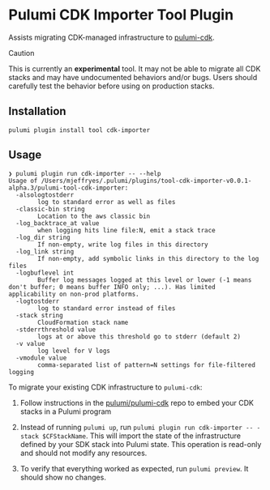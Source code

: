 # Pulumi CDK Importer Tool Plugin

Assists migrating CDK-managed infrastructure to [pulumi-cdk](https://github.com/pulumi/pulumi-cdk).

> [!CAUTION]
> This is currently an **experimental** tool. It may not be able to migrate all CDK stacks and may have undocumented behaviors and/or bugs.
> Users should carefully test the behavior before using on production stacks.

## Installation

``` shell
pulumi plugin install tool cdk-importer
```

## Usage

``` shell
❯ pulumi plugin run cdk-importer -- --help
Usage of /Users/mjeffryes/.pulumi/plugins/tool-cdk-importer-v0.0.1-alpha.3/pulumi-tool-cdk-importer:
  -alsologtostderr
    	log to standard error as well as files
  -classic-bin string
    	Location to the aws classic bin
  -log_backtrace_at value
    	when logging hits line file:N, emit a stack trace
  -log_dir string
    	If non-empty, write log files in this directory
  -log_link string
    	If non-empty, add symbolic links in this directory to the log files
  -logbuflevel int
    	Buffer log messages logged at this level or lower (-1 means don't buffer; 0 means buffer INFO only; ...). Has limited applicability on non-prod platforms.
  -logtostderr
    	log to standard error instead of files
  -stack string
    	CloudFormation stack name
  -stderrthreshold value
    	logs at or above this threshold go to stderr (default 2)
  -v value
    	log level for V logs
  -vmodule value
    	comma-separated list of pattern=N settings for file-filtered logging
```

To migrate your existing CDK infrastructure to `pulumi-cdk`:

1. Follow instructions in the [pulumi/pulumi-cdk](https://github.com/pulumi/pulumi-cdk) repo to embed your CDK stacks in a Pulumi program

1. Instead of running `pulumi up`, run `pulumi plugin run cdk-importer -- -stack $CFStackName`. This will import the state of the 
  infrastructure defined by your SDK stack into Pulumi state. This operation is read-only and should not modify any resources.

1. To verify that everything worked as expected, run `pulumi preview`. It should show no changes.
